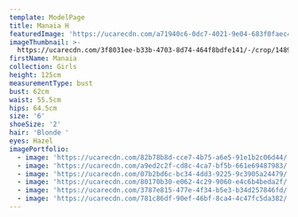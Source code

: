 ```yaml
---
template: ModelPage
title: Manaia H
featuredImage: 'https://ucarecdn.com/a71940c6-0dc7-4021-9e04-683f0faec43c/'
imageThumbnail: >-
  https://ucarecdn.com/3f8031ee-b33b-4703-8d74-464f8bdfe141/-/crop/1489x2405/143,0/-/preview/
firstName: Manaia
collection: Girls
height: 125cm
measurementType: bust
bust: 62cm
waist: 55.5cm
hips: 64.5cm
size: '6'
shoeSize: '2'
hair: 'Blonde '
eyes: Hazel
imagePortfolio:
  - image: 'https://ucarecdn.com/82b78b8d-cce7-4b75-a6e5-91e1b2c06d44/'
  - image: 'https://ucarecdn.com/a9ed2c2f-cd8c-4ca7-bf5b-661e69487983/'
  - image: 'https://ucarecdn.com/07b2bd6c-bc34-4dd3-9225-9c3905a24479/'
  - image: 'https://ucarecdn.com/80170b30-e062-4c29-9060-e4c6b4beda2f/'
  - image: 'https://ucarecdn.com/3787e815-477e-4f34-b5e3-b34d257846fd/'
  - image: 'https://ucarecdn.com/781c86df-90ef-46bf-8ca4-4c47fc5da382/'
---
```


